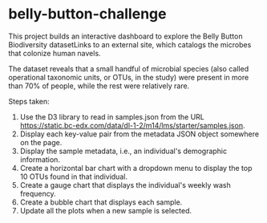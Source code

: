 # belly-button-challenge

This project builds an interactive dashboard to explore the Belly Button Biodiversity datasetLinks to an external site, which catalogs the microbes that colonize human navels.

The dataset reveals that a small handful of microbial species (also called operational taxonomic units, or OTUs, in the study) were present in more than 70% of people, while the rest were relatively rare.

Steps taken:

1) Use the D3 library to read in samples.json from the URL https://static.bc-edx.com/data/dl-1-2/m14/lms/starter/samples.json.
2) Display each key-value pair from the metadata JSON object somewhere on the page.
3) Display the sample metadata, i.e., an individual's demographic information.
4) Create a horizontal bar chart with a dropdown menu to display the top 10 OTUs found in that individual.
5) Create a gauge chart that displays the individual's weekly wash frequency.
6) Create a bubble chart that displays each sample.
7) Update all the plots when a new sample is selected.
